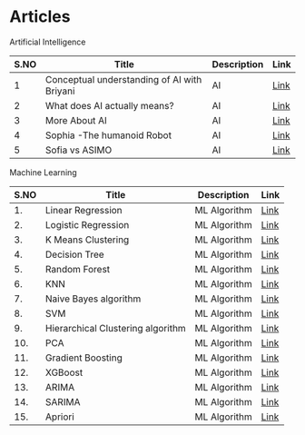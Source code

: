 # Articles
 Artificial Intelligence
 
|S.NO      |Title          | Description| Link |
| -------------| ------------- | -----------------   | ------------    |
|1| Conceptual understanding of AI with Briyani| AI| [Link](https://medium.com/@techwithkrithi/conceptual-understanding-of-ai-with-briyani-71588f5f92cc)   |
|2| What does AI actually means?        | AI  | [Link](https://medium.com/@kiruthikas2020ai/what-does-ai-actually-means-eae1f88bef1b)|
|3|More About AI        | AI  | [Link](https://medium.com/@kiruthikas2020ai/more-about-ai-7005bd503926)|
|4|Sophia -The humanoid Robot| AI  | [Link](https://medium.com/@kiruthikas2020ai/sophia-the-humanoid-robot-ea30c9554adb)|
|5|Sofia vs ASIMO| AI  | [Link](https://medium.com/@kiruthikas2020ai/sofia-vs-asimo-f792f38329c9)|



Machine Learning
 
|S.NO      |Title          | Description| Link |
| -------------| ------------- | -----------------   | ------------    |
|1.| Linear Regression| ML Algorithm |  [Link](https://www.linkedin.com/posts/kiruthika-s-4b1386204_ml-funwayoflearning-techwithkrithi-activity-7049803539899969536-yyhu?utm_source=share&utm_medium=member_desktop)|
|2.| Logistic Regression| ML Algorithm|  [Link](https://www.linkedin.com/posts/kiruthika-s-4b1386204_techwithkrithi-logisticregression-ml-activity-7052608541873885184-jG1-?utm_source=share&utm_medium=member_desktop)|
|3.| K Means Clustering| ML Algorithm|  [Link](https://www.linkedin.com/pulse/k-means-clustering-kiruthika-s%3FtrackingId=u1SBSXMSS5aPAU10C8S7hQ%253D%253D/?trackingId=u1SBSXMSS5aPAU10C8S7hQ%3D%3D)|
|4.| Decision Tree| ML Algorithm|  [Link](https://www.linkedin.com/pulse/decision-tree-algorithm-kiruthika-s/)|
|5.| Random Forest| ML Algorithm|  [Link](https://www.linkedin.com/pulse/random-forest-kiruthika-s/)|
|6.|KNN | ML Algorithm |  [Link](https://www.linkedin.com/pulse/knn-algorithm-kiruthika-s/?trackingId=tTEhI4999ITRj1aakfXvEg%3D%3D)|
|7.| Naive Bayes algorithm | ML Algorithm |[Link](https://www.linkedin.com/pulse/naive-bayes-kiruthika-s/?trackingId=xEv8Vd9cf3%2BZpXAIWZPJ0Q%3D%3D)|
|8.|SVM |  ML Algorithm|  [Link](https://www.linkedin.com/pulse/svm-kiruthika-s/?trackingId=MTd6HmQOPsU9jgyxv4OHqg%3D%3D)|
|9.|Hierarchical Clustering algorithm | ML Algorithm |  [Link](https://www.linkedin.com/pulse/hierarchial-clustering-kiruthika-s/?trackingId=ZUHdnNQHja6Fn3SvETTjDQ%3D%3D)|
|10.|PCA| ML Algorithm |  [Link](https://www.linkedin.com/pulse/pca-kiruthika-s/?trackingId=YT%2FlUt6V79dtxGAsS3WeJw%3D%3D)|
|11.|Gradient Boosting| ML Algorithm | [Link](https://www.linkedin.com/pulse/gradient-boosting-kiruthika-s)|
|12.|XGBoost| ML Algorithm | [Link](https://www.linkedin.com/pulse/xgboost-kiruthika-s)|
|13.|ARIMA| ML Algorithm | [Link](https://www.linkedin.com/pulse/arima-kiruthika-s)|
|14.|SARIMA| ML Algorithm | [Link](https://www.linkedin.com/pulse/sarima-kiruthika-s)|
|15.|Apriori| ML Algorithm | [Link](https://www.linkedin.com/pulse/apriori-algorithm-kiruthika-subramani)|



